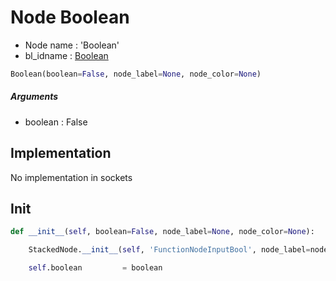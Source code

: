# Node Boolean

- Node name : 'Boolean'
- bl_idname : [Boolean](https://docs.blender.org/api/current/bpy.types.Boolean.html)


``` python
Boolean(boolean=False, node_label=None, node_color=None)
```
##### Arguments

- boolean : False

## Implementation

No implementation in sockets

## Init

``` python
def __init__(self, boolean=False, node_label=None, node_color=None):

    StackedNode.__init__(self, 'FunctionNodeInputBool', node_label=node_label, node_color=node_color)

    self.boolean         = boolean
```
